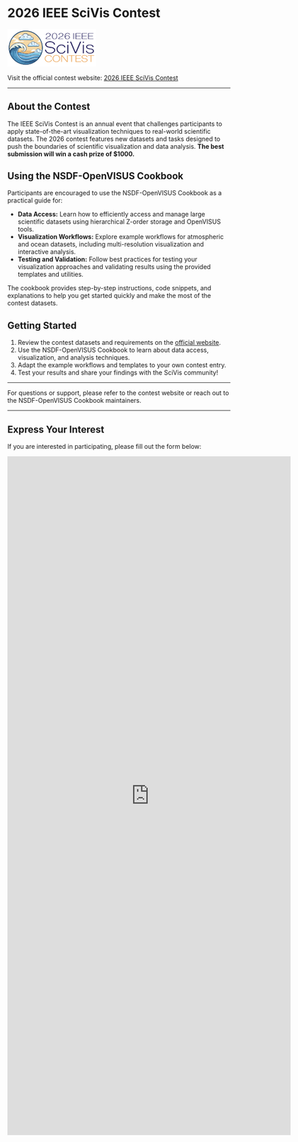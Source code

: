 # 2026 IEEE SciVis Contest

<img src="../thumbnails/scivislogo.png" alt="2026 IEEE SciVis Contest Logo" width="200"/>

Visit the official contest website: [2026 IEEE SciVis Contest](https://sciviscontest2026.github.io/)

---

## About the Contest

The IEEE SciVis Contest is an annual event that challenges participants to apply state-of-the-art visualization techniques to real-world scientific datasets. The 2026 contest features new datasets and tasks designed to push the boundaries of scientific visualization and data analysis.
**The best submission will win a cash prize of $1000.**

## Using the NSDF-OpenVISUS Cookbook

Participants are encouraged to use the NSDF-OpenVISUS Cookbook as a practical guide for:

- **Data Access:** Learn how to efficiently access and manage large scientific datasets using hierarchical Z-order storage and OpenVISUS tools.
- **Visualization Workflows:** Explore example workflows for atmospheric and ocean datasets, including multi-resolution visualization and interactive analysis.
- **Testing and Validation:** Follow best practices for testing your visualization approaches and validating results using the provided templates and utilities.

The cookbook provides step-by-step instructions, code snippets, and explanations to help you get started quickly and make the most of the contest datasets.

## Getting Started

1. Review the contest datasets and requirements on the [official website](https://sciviscontest2026.github.io/).
2. Use the NSDF-OpenVISUS Cookbook to learn about data access, visualization, and analysis techniques.
3. Adapt the example workflows and templates to your own contest entry.
4. Test your results and share your findings with the SciVis community!

---

For questions or support, please refer to the contest website or reach out to the NSDF-OpenVISUS Cookbook maintainers.

---

## Express Your Interest

If you are interested in participating, please fill out the form below:

<iframe src="https://docs.google.com/forms/d/e/1FAIpQLSePdqXxnqrAsUCAkVS2OfgkJ_aDZD61mYIBKGeS-RAK2olWdA/viewform?embedded=true" width="640" height="1534" frameborder="0" marginheight="0" marginwidth="0">Loading…</iframe>

